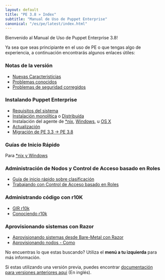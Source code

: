 ```yaml
---
layout: default
title: "PE 3.8 » Index"
subtitle: "Manual de Uso de Puppet Enterprise"
canonical: "/es/pe/latest/index.html"
---
```


Bienvenido al Manual de Uso de Puppet Enterprise 3.8!

Ya sea que seas principiante en el uso de PE o que tengas algo de experiencia, a continuación encontrarás algunos enlaces útiles:

### Notas de la versión

* [Nuevas Caracteristicias](./release_notes.html)
* [Problemas conocidos](./release_notes_known_issues.html)
* [Problemas de seguridad corregidos](./release_notes_security.html)

### Instalando Puppet Enterprise

* [Requisitos del sistema](./install_system_requirements.html)
* [Instalación monolítica](./install_pe_mono.html) o [Distribuída](./install_pe_split.html)
* Instalación del agente de [*nix](./install_agents.html), [Windows](./install_windows.html), u [OS X](./install_osx.html)
* [Actualización](./install_upgrading.html)
* [Migración de PE 3.3 -> PE 3.8](./install_upgrade_migration_tool.html)

### Guías de Inicio Rápido

Para [*nix y Windows](./quick_start.html)

### Administración de Nodos y Control de Acceso basado en Roles

* [Guía de inicio rápido sobre clasificación](./console_classes_groups_getting_started.html)
* [Trabajando con Control de Acceso basado en Roles](./rbac_intro.html)


### Administrando código con r10K

* [GIR r10k](./quick_start_r10k.html)
* [Conociendo r10k](./r10k.html)

### Aprovisionando sistemas con Razor

* [Aprovisionando sistemas desde Bare-Metal con Razor](./razor_intro.html)
* [Aprovisionando nodos - Como](./razor_using.html)

No encuentras lo que estas buscando? Utiliza el **menú a tu izquierda** para más información.

Si estas utilizando una versión previa, puedes encontrar [documentación para versiones anteriores aqui](/pe/index.html) (En inglés).
